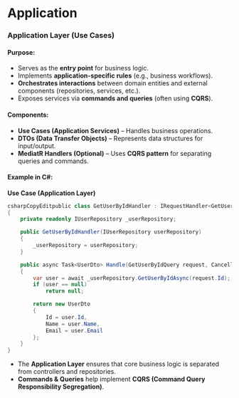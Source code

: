 # Application

### **Application Layer (Use Cases)**

#### **Purpose:**

* Serves as the **entry point** for business logic.
* Implements **application-specific rules** (e.g., business workflows).
* **Orchestrates interactions** between domain entities and external components (repositories, services, etc.).
* Exposes services via **commands and queries** (often using **CQRS**).

#### **Components:**

* **Use Cases (Application Services)** – Handles business operations.
* **DTOs (Data Transfer Objects)** – Represents data structures for input/output.
* **MediatR Handlers (Optional)** – Uses **CQRS pattern** for separating queries and commands.

#### **Example in C#:**

**Use Case (Application Layer)**

```csharp
csharpCopyEditpublic class GetUserByIdHandler : IRequestHandler<GetUserByIdQuery, UserDto>
{
    private readonly IUserRepository _userRepository;

    public GetUserByIdHandler(IUserRepository userRepository)
    {
        _userRepository = userRepository;
    }

    public async Task<UserDto> Handle(GetUserByIdQuery request, CancellationToken cancellationToken)
    {
        var user = await _userRepository.GetUserByIdAsync(request.Id);
        if (user == null)
            return null;

        return new UserDto
        {
            Id = user.Id,
            Name = user.Name,
            Email = user.Email
        };
    }
}
```

* The **Application Layer** ensures that core business logic is separated from controllers and repositories.
* **Commands & Queries** help implement **CQRS (Command Query Responsibility Segregation)**.
